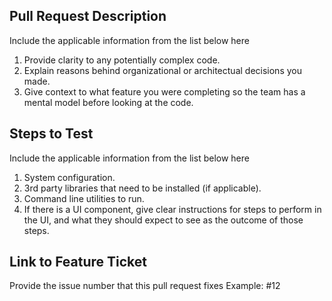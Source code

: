 ## Pull Request Description

Include the applicable information from the list below here 

1. Provide clarity to any potentially complex code.
2. Explain reasons behind organizational or architectual decisions you made.
3. Give context to what feature you were completing so the team has a mental model before looking at the code.

## Steps to Test

Include the applicable information from the list below here

1. System configuration.
2. 3rd party libraries that need to be installed (if applicable).
3. Command line utilities to run.
4. If there is a UI component, give clear instructions for steps to perform in the UI, and what they should expect to see as the outcome of those steps.

## Link to Feature Ticket

Provide the issue number that this pull request fixes
Example: #12